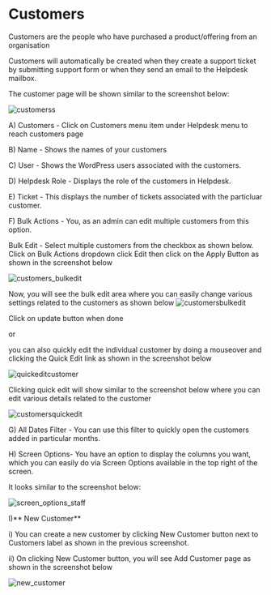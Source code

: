 # Customers

Customers are the people who have purchased a product/offering from an organisation

Customers will automatically be created when they create a support ticket by submitting support form or when they send an email to the Helpdesk mailbox.

The customer page will be shown similar to the screenshot below:

![customerss](https://cloud.githubusercontent.com/assets/8191145/7679321/350fe8c0-fd79-11e4-97df-bebc90160877.png)

A) Customers - Click on  Customers menu item under Helpdesk menu to reach customers page

B) Name - Shows the names of your customers

C) User - Shows the WordPress users associated with the customers.

D) Helpdesk Role - Displays the role of the customers in Helpdesk.

E) Ticket - This displays the number of tickets associated with the particluar customer.

F) Bulk Actions - You, as an admin can edit multiple customers from this option.

Bulk Edit - Select multiple customers  from the checkbox as shown below. Click on Bulk Actions dropdown click Edit then click on the Apply Button as shown in the screenshot below

![customers_bulkedit](https://cloud.githubusercontent.com/assets/8191145/7679532/4675b3e0-fd7b-11e4-84cb-9b979bf6a3f9.png)

Now, you will see the bulk edit area where you can easily change various settings related to the customers as shown below
![customersbulkedit](https://cloud.githubusercontent.com/assets/8191145/7679654/7a2a6b76-fd7c-11e4-9ae0-e69c0ac582b7.png)

Click on update button when done

or


you can also quickly edit the individual customer by doing a mouseover and clicking the Quick Edit link as shown in the screenshot below


![quickeditcustomer](https://cloud.githubusercontent.com/assets/8191145/7679709/086e613a-fd7d-11e4-8d54-58b73c31441c.png)

Clicking quick edit will show similar to the screenshot below where you can edit various details related to the customer

![customersquickedit](https://cloud.githubusercontent.com/assets/8191145/7679665/a0cee4c8-fd7c-11e4-955a-25ed1474505b.png)

G) All Dates Filter - You can use this filter to quickly open the customers added in particular months.

H) Screen Options- You have an option to display the columns you want, which you can easily do via Screen Options available in the top right of the screen.

It looks similar to the screenshot below:

![screen_options_staff](https://cloud.githubusercontent.com/assets/8191145/7679034/9d193032-fd76-11e4-950e-309a8eca95b8.png)

I)** New Customer**

i) You can create a new customer by clicking New Customer button next to Customers label as shown in the previous screenshot.

ii) On clicking New Customer button, you will see Add Customer page as shown in the screenshot below

![new_customer](https://cloud.githubusercontent.com/assets/8191145/7655225/c32b61f2-fb3f-11e4-9e3b-198d27b6e689.png)


